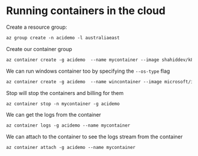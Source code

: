 # Running containers in the cloud

Create a resource group:

```txt
az group create -n acidemo -l australiaeast
```

Create our container group

```txt
az container create -g acidemo  --name mycontainer --image shahiddev/k8s:1.0 --dns-name-label aci-demo --ports 80
```

We can run windows container too by specifying the `--os-type` flag

```txt
az container create -g acidemo  --name wincontainer --image microsoft/iis --dns-name-label winaci-demo --ports 80 --os-type windows
```

Stop will stop the containers and billing for them

```txt
az container stop -n mycontainer -g acidemo
```

We can get the logs from the container

```txt
az container logs -g acidemo --name mycontainer
```

We can attach to the container to see the logs stream from the container

```txt
az container attach -g acidemo --name mycontainer
```